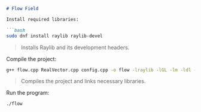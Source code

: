 ````markdown
# Flow Field

Install required libraries:

```bash
sudo dnf install raylib raylib-devel
````

> Installs Raylib and its development headers.

Compile the project:

```bash
g++ flow.cpp RealVector.cpp config.cpp -o flow -lraylib -lGL -lm -ldl -lpthread -lrt -lX11
```

> Compiles the project and links necessary libraries.

Run the program:

```bash
./flow
```
